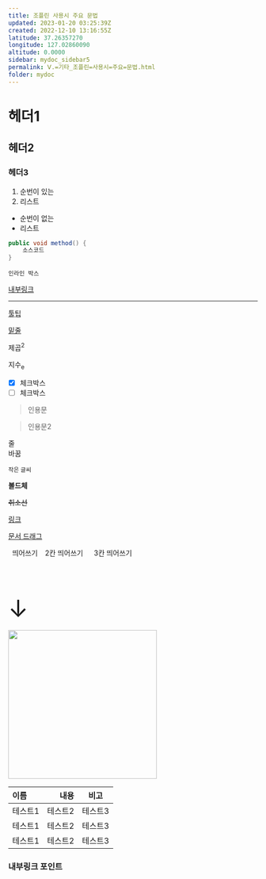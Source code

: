 ```yaml
---
title: 조플린 사용시 주요 문법
updated: 2023-01-20 03:25:39Z
created: 2022-12-10 13:16:55Z
latitude: 37.26357270
longitude: 127.02860090
altitude: 0.0000
sidebar: mydoc_sidebar5
permalink: Ⅴ.=기타_조플린=사용시=주요=문법.html
folder: mydoc
---
```


# 헤더1

## 헤더2

### 헤더3

1. 순번이 있는
2. 리스트

- 순번이 없는
- 리스트

```java
public void method() {
	소스코드 
}
```

`인라인 박스`

[내부링크](#내부링크-포인트)

---

<abbr title="내용">툴팁</abbr>

<ins>밑줄</ins>

제곱<sup>2</sup>

지수<sub>e</sub>

- [x] 체크박스
- [ ] 체크박스

<blockquote>인용문</blockquote>

> 인용문2

줄<br>바꿈

<small>작은 글씨</small>

<b>볼드체</b>

<s>취소선</s>

[링크](https://joplinapp.org)

[문서 드래그](../Ⅴ.%20기타/유용한%20링크.md) 

&nbsp; 띄어쓰기
&ensp; 2칸 띄어쓰기
&emsp; 3칸 띄어쓰기

<font size="10">&emsp; &emsp; &emsp; &emsp; &emsp; &emsp; &emsp; &emsp; ↓</font>


<img src="../resources/29400c54d321aeb9b68fcb63a20a9bc3.png" width="300" height="300"/>

|이름|내용|비고|
|:---|---:|:---:|
|테스트1|테스트2|테스트3|
|테스트1|테스트2|테스트3|
|테스트1|테스트2|테스트3|

### 내부링크 포인트
